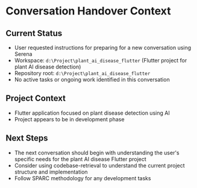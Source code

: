 # Conversation Handover Context

## Current Status
- User requested instructions for preparing for a new conversation using Serena
- Workspace: `d:\Project\plant_ai_disease_flutter` (Flutter project for plant AI disease detection)
- Repository root: `d:\Project\plant_ai_disease_flutter`
- No active tasks or ongoing work identified in this conversation

## Project Context
- Flutter application focused on plant disease detection using AI
- Project appears to be in development phase

## Next Steps
- The next conversation should begin with understanding the user's specific needs for the plant AI disease Flutter project
- Consider using codebase-retrieval to understand the current project structure and implementation
- Follow SPARC methodology for any development tasks